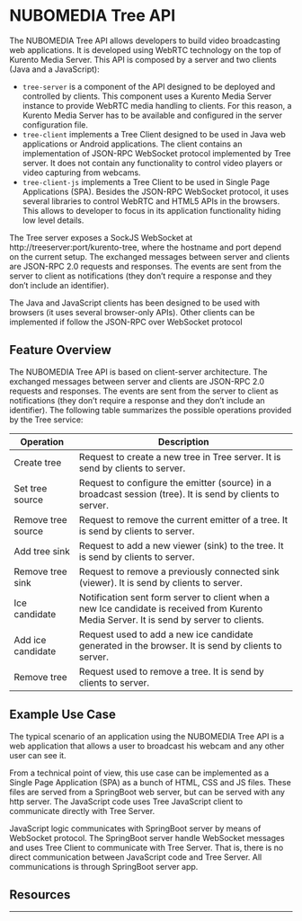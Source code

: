# NUBOMEDIA Tree API

The NUBOMEDIA Tree API allows developers to build video broadcasting web applications. It is developed using WebRTC technology on the top of Kurento Media Server. This API is composed by a server and two clients (Java and a JavaScript):

* ```tree-server``` is a component of the API designed to be deployed and controlled by clients. This component uses a Kurento Media Server instance to provide WebRTC media handling to clients. For this reason, a Kurento Media Server has to be available and configured in the server configuration file.
* ```tree-client``` implements a Tree Client designed to be used in Java web applications or Android applications. The client contains an implementation of JSON-RPC WebSocket protocol implemented by Tree server. It does not contain any functionality to control video players or video capturing from webcams.
* ```tree-client-js``` implements a Tree Client to be used in Single Page Applications (SPA). Besides the JSON-RPC WebSocket protocol, it uses several libraries to control WebRTC and HTML5 APIs in the browsers. This allows to developer to focus in its application functionality hiding low level details.


The Tree server exposes a SockJS  WebSocket at http://treeserver:port/kurento-tree, where the hostname and port depend on the current setup. The exchanged messages between server and clients are JSON-RPC 2.0 requests and responses. The events are sent from the server to client as notifications (they don’t require a response and they don’t include an identifier).

The Java and JavaScript clients has been designed to be used with browsers (it uses several browser-only APIs). Other clients can be implemented if follow the JSON-RPC over WebSocket protocol


## Feature Overview
The NUBOMEDIA Tree API is based on client-server architecture. The exchanged messages between server and clients are JSON-RPC 2.0 requests and responses. The events are sent from the server to client as notifications (they don’t require a response and they don’t include an identifier). The following table summarizes the possible operations provided by the Tree service: 


| Operation            | Description                                    |
|----------------------|------------------------------------------------|
| Create tree          | Request to create a new tree in Tree server. It is send by clients to server.    |
| Set tree source      | Request to configure the emitter (source) in a broadcast session (tree). It is send by clients to server.    |
| Remove tree source   | Request to remove the current emitter of a tree. It is send by clients to server.|
| Add tree sink        | Request to add a new viewer (sink) to the tree. It is send by clients to server. |
| Remove tree sink     | Request to remove a previously connected sink (viewer). It is send by clients to server.|
| Ice candidate        | Notification sent form server to client when a new Ice candidate is received from Kurento Media Server. It is send by server to clients.|
| Add ice candidate    | Request used to add a new ice candidate generated in the browser. It is send by clients to server.|
| Remove tree          | Request used to remove a tree. It is send by clients to server.|


## Example Use Case
The typical scenario of an application using the NUBOMEDIA Tree API is a web application that allows a user to broadcast his webcam and any other user can see it.

From a technical point of view, this use case can be implemented as a Single Page Application (SPA) as a bunch of HTML, CSS and JS files. These files are served from a SpringBoot web server, but can be served with any http server. The JavaScript code uses Tree JavaScript client to communicate directly with Tree Server.

JavaScript logic communicates with SpringBoot server by means of WebSocket protocol. The SpringBoot server handle WebSocket messages and uses Tree Client to communicate with Tree Server. That is, there is no direct communication between JavaScript code and Tree Server. All communications is through SpringBoot server app.


## Resources
***

